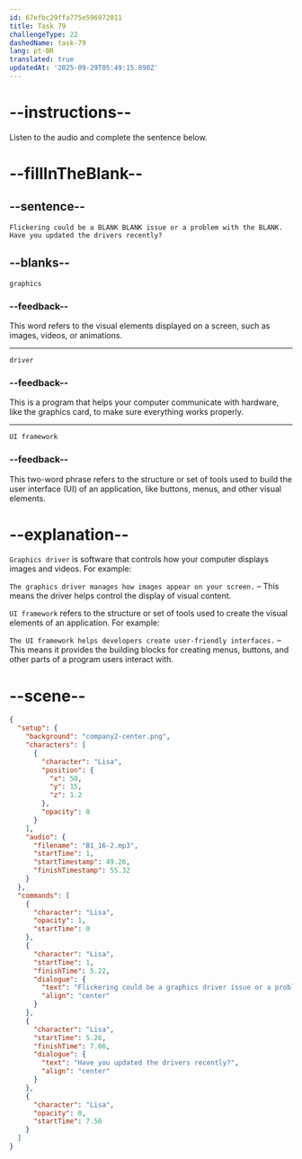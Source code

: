 ```yaml
---
id: 67efbc29ffa775e596972011
title: Task 79
challengeType: 22
dashedName: task-79
lang: pt-BR
translated: true
updatedAt: '2025-09-29T05:49:15.890Z'
---
```


<!-- (Audio) Lisa: Flickering could be a graphics driver issue or a problem with the UI framework. Have you updated the drivers recently? -->

# --instructions--

Listen to the audio and complete the sentence below.

# --fillInTheBlank--

## --sentence--

`Flickering could be a BLANK BLANK issue or a problem with the BLANK. Have you updated the drivers recently?`

## --blanks--

`graphics`

### --feedback--

This word refers to the visual elements displayed on a screen, such as images, videos, or animations.

---

`driver`

### --feedback--

This is a program that helps your computer communicate with hardware, like the graphics card, to make sure everything works properly.

---

`UI framework`

### --feedback--

This two-word phrase refers to the structure or set of tools used to build the user interface (UI) of an application, like buttons, menus, and other visual elements.

# --explanation--

`Graphics driver` is software that controls how your computer displays images and videos. For example:

`The graphics driver manages how images appear on your screen.` – This means the driver helps control the display of visual content.

`UI framework` refers to the structure or set of tools used to create the visual elements of an application. For example:

`The UI framework helps developers create user-friendly interfaces.` – This means it provides the building blocks for creating menus, buttons, and other parts of a program users interact with.

# --scene--

```json
{
  "setup": {
    "background": "company2-center.png",
    "characters": [
      {
        "character": "Lisa",
        "position": {
          "x": 50,
          "y": 15,
          "z": 1.2
        },
        "opacity": 0
      }
    ],
    "audio": {
      "filename": "B1_16-2.mp3",
      "startTime": 1,
      "startTimestamp": 49.26,
      "finishTimestamp": 55.32
    }
  },
  "commands": [
    {
      "character": "Lisa",
      "opacity": 1,
      "startTime": 0
    },
    {
      "character": "Lisa",
      "startTime": 1,
      "finishTime": 5.22,
      "dialogue": {
        "text": "Flickering could be a graphics driver issue or a problem with the UI framework.",
        "align": "center"
      }
    },
    {
      "character": "Lisa",
      "startTime": 5.26,
      "finishTime": 7.06,
      "dialogue": {
        "text": "Have you updated the drivers recently?",
        "align": "center"
      }
    },
    {
      "character": "Lisa",
      "opacity": 0,
      "startTime": 7.56
    }
  ]
}
```
